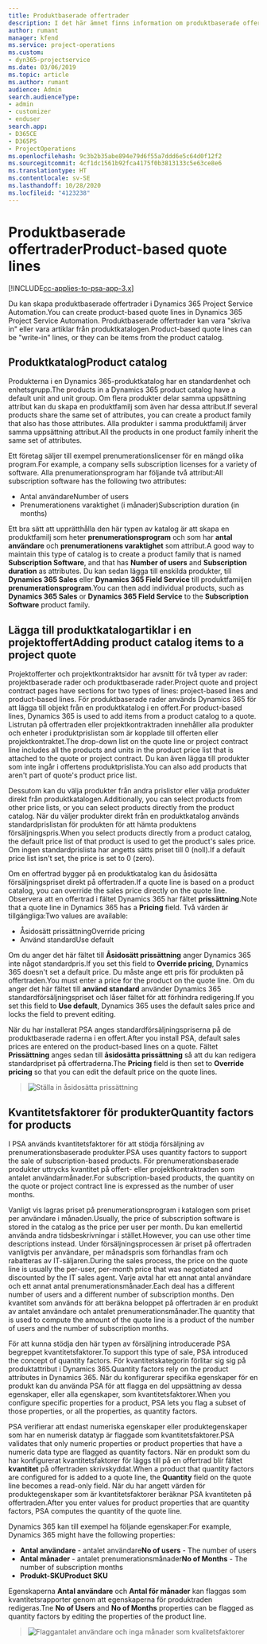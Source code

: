 ```yaml
---
title: Produktbaserade offertrader
description: I det här ämnet finns information om produktbaserade offertrader.
author: rumant
manager: kfend
ms.service: project-operations
ms.custom:
- dyn365-projectservice
ms.date: 03/06/2019
ms.topic: article
ms.author: rumant
audience: Admin
search.audienceType:
- admin
- customizer
- enduser
search.app:
- D365CE
- D365PS
- ProjectOperations
ms.openlocfilehash: 9c3b2b35abe894e79d6f55a7ddd6e5c64d0f12f2
ms.sourcegitcommit: 4cf1dc1561b92fca4175f0b3813133c5e63ce8e6
ms.translationtype: HT
ms.contentlocale: sv-SE
ms.lasthandoff: 10/28/2020
ms.locfileid: "4123238"
---
```

# <a name="product-based-quote-lines"></a><span data-ttu-id="a011e-103">Produktbaserade offertrader</span><span class="sxs-lookup"><span data-stu-id="a011e-103">Product-based quote lines</span></span>

[!INCLUDE[cc-applies-to-psa-app-3.x](../includes/cc-applies-to-psa-app-3x.md)]


<span data-ttu-id="a011e-104">Du kan skapa produktbaserade offertrader i Dynamics 365 Project Service Automation.</span><span class="sxs-lookup"><span data-stu-id="a011e-104">You can create product-based quote lines in Dynamics 365 Project Service Automation.</span></span> <span data-ttu-id="a011e-105">Produktbaserade offertrader kan vara "skriva in" eller vara artiklar från produktkatalogen.</span><span class="sxs-lookup"><span data-stu-id="a011e-105">Product-based quote lines can be "write-in" lines, or they can be items from the product catalog.</span></span>

## <a name="product-catalog"></a><span data-ttu-id="a011e-106">Produktkatalog</span><span class="sxs-lookup"><span data-stu-id="a011e-106">Product catalog</span></span>

<span data-ttu-id="a011e-107">Produkterna i en Dynamics 365-produktkatalog har en standardenhet och enhetsgrupp.</span><span class="sxs-lookup"><span data-stu-id="a011e-107">The products in a Dynamics 365 product catalog have a default unit and unit group.</span></span> <span data-ttu-id="a011e-108">Om flera produkter delar samma uppsättning attribut kan du skapa en produktfamilj som även har dessa attribut.</span><span class="sxs-lookup"><span data-stu-id="a011e-108">If several products share the same set of attributes, you can create a product family that also has those attributes.</span></span> <span data-ttu-id="a011e-109">Alla produkter i samma produktfamilj ärver samma uppsättning attribut.</span><span class="sxs-lookup"><span data-stu-id="a011e-109">All the products in one product family inherit the same set of attributes.</span></span>

<span data-ttu-id="a011e-110">Ett företag säljer till exempel prenumerationslicenser för en mängd olika program.</span><span class="sxs-lookup"><span data-stu-id="a011e-110">For example, a company sells subscription licenses for a variety of software.</span></span> <span data-ttu-id="a011e-111">Alla prenumerationsprogram har följande två attribut:</span><span class="sxs-lookup"><span data-stu-id="a011e-111">All subscription software has the following two attributes:</span></span>

- <span data-ttu-id="a011e-112">Antal användare</span><span class="sxs-lookup"><span data-stu-id="a011e-112">Number of users</span></span> 
- <span data-ttu-id="a011e-113">Prenumerationens varaktighet (i månader)</span><span class="sxs-lookup"><span data-stu-id="a011e-113">Subscription duration (in months)</span></span>

<span data-ttu-id="a011e-114">Ett bra sätt att upprätthålla den här typen av katalog är att skapa en produktfamilj som heter **prenumerationsprogram** och som har **antal användare** och **prenumerationens varaktighet** som attribut.</span><span class="sxs-lookup"><span data-stu-id="a011e-114">A good way to maintain this type of catalog is to create a product family that is named **Subscription Software**, and that has **Number of users** and **Subscription duration** as attributes.</span></span> <span data-ttu-id="a011e-115">Du kan sedan lägga till enskilda produkter, till **Dynamics 365 Sales** eller **Dynamics 365 Field Service** till produktfamiljen **prenumerationsprogram**.</span><span class="sxs-lookup"><span data-stu-id="a011e-115">You can then add individual products, such as **Dynamics 365 Sales** or **Dynamics 365 Field Service** to the **Subscription Software** product family.</span></span>

## <a name="adding-product-catalog-items-to-a-project-quote"></a><span data-ttu-id="a011e-116">Lägga till produktkatalogartiklar i en projektoffert</span><span class="sxs-lookup"><span data-stu-id="a011e-116">Adding product catalog items to a project quote</span></span>

<span data-ttu-id="a011e-117">Projektofferter och projektkontraktsidor har avsnitt för två typer av rader: projektbaserade rader och produktbaserade rader.</span><span class="sxs-lookup"><span data-stu-id="a011e-117">Project quote and project contract pages have sections for two types of lines: project-based lines and product-based lines.</span></span> <span data-ttu-id="a011e-118">För produktbaserade rader används Dynamics 365 för att lägga till objekt från en produktkatalog i en offert.</span><span class="sxs-lookup"><span data-stu-id="a011e-118">For product-based lines, Dynamics 365 is used to add items from a product catalog to a quote.</span></span> <span data-ttu-id="a011e-119">Listrutan på offertraden eller projektkontraktraden innehåller alla produkter och enheter i produktprislistan som är kopplade till offerten eller projektkontraktet.</span><span class="sxs-lookup"><span data-stu-id="a011e-119">The drop-down list on the quote line or project contract line includes all the products and units in the product price list that is attached to the quote or project contract.</span></span> <span data-ttu-id="a011e-120">Du kan även lägga till produkter som inte ingår i offertens produktprislista.</span><span class="sxs-lookup"><span data-stu-id="a011e-120">You can also add products that aren't part of quote's product price list.</span></span>

<span data-ttu-id="a011e-121">Dessutom kan du välja produkter från andra prislistor eller välja produkter direkt från produktkatalogen.</span><span class="sxs-lookup"><span data-stu-id="a011e-121">Additionally, you can select products from other price lists, or you can select products directly from the product catalog.</span></span> <span data-ttu-id="a011e-122">När du väljer produkter direkt från en produktkatalog används standardprislistan för produkten för att hämta produktens försäljningspris.</span><span class="sxs-lookup"><span data-stu-id="a011e-122">When you select products directly from a product catalog, the default price list of that product is used to get the product's sales price.</span></span> <span data-ttu-id="a011e-123">Om ingen standardprislista har angetts sätts priset till 0 (noll).</span><span class="sxs-lookup"><span data-stu-id="a011e-123">If a default price list isn't set, the price is set to 0 (zero).</span></span>

<span data-ttu-id="a011e-124">Om en offertrad bygger på en produktkatalog kan du åsidosätta försäljningspriset direkt på offertraden.</span><span class="sxs-lookup"><span data-stu-id="a011e-124">If a quote line is based on a product catalog, you can override the sales price directly on the quote line.</span></span> <span data-ttu-id="a011e-125">Observera att en offertrad i fältet Dynamics 365 har fältet **prissättning**.</span><span class="sxs-lookup"><span data-stu-id="a011e-125">Note that a quote line in Dynamics 365 has a **Pricing** field.</span></span> <span data-ttu-id="a011e-126">Två värden är tillgängliga:</span><span class="sxs-lookup"><span data-stu-id="a011e-126">Two values are available:</span></span>

- <span data-ttu-id="a011e-127">Åsidosätt prissättning</span><span class="sxs-lookup"><span data-stu-id="a011e-127">Override pricing</span></span>  
- <span data-ttu-id="a011e-128">Använd standard</span><span class="sxs-lookup"><span data-stu-id="a011e-128">Use default</span></span>

<span data-ttu-id="a011e-129">Om du anger det här fältet till **Åsidosätt prissättning** anger Dynamics 365 inte något standardpris.</span><span class="sxs-lookup"><span data-stu-id="a011e-129">If you set this field to **Override pricing**, Dynamics 365 doesn't set a default price.</span></span> <span data-ttu-id="a011e-130">Du måste ange ett pris för produkten på offertraden.</span><span class="sxs-lookup"><span data-stu-id="a011e-130">You must enter a price for the product on the quote line.</span></span> <span data-ttu-id="a011e-131">Om du anger det här fältet till **använd standard** använder Dynamics 365 standardförsäljningspriset och låser fältet för att förhindra redigering.</span><span class="sxs-lookup"><span data-stu-id="a011e-131">If you set this field to **Use default**, Dynamics 365 uses the default sales price and locks the field to prevent editing.</span></span>

<span data-ttu-id="a011e-132">När du har installerat PSA anges standardförsäljningspriserna på de produktbaserade raderna i en offert.</span><span class="sxs-lookup"><span data-stu-id="a011e-132">After you install PSA, default sales prices are entered on the product-based lines on a quote.</span></span> <span data-ttu-id="a011e-133">Fältet **Prissättning** anges sedan till **åsidosätta prissättning** så att du kan redigera standardpriset på offertraderna.</span><span class="sxs-lookup"><span data-stu-id="a011e-133">The **Pricing** field is then set to **Override pricing** so that you can edit the default price on the quote lines.</span></span>

> ![Ställa in åsidosätta prissättning](media/basic-guide-10.png)
 
## <a name="quantity-factors-for-products"></a><span data-ttu-id="a011e-135">Kvantitetsfaktorer för produkter</span><span class="sxs-lookup"><span data-stu-id="a011e-135">Quantity factors for products</span></span>

<span data-ttu-id="a011e-136">I PSA används kvantitetsfaktorer för att stödja försäljning av prenumerationsbaserade produkter.</span><span class="sxs-lookup"><span data-stu-id="a011e-136">PSA uses quantity factors to support the sale of subscription-based products.</span></span> <span data-ttu-id="a011e-137">För prenumerationsbaserade produkter uttrycks kvantitet på offert- eller projektkontraktraden som antalet användarmånader.</span><span class="sxs-lookup"><span data-stu-id="a011e-137">For subscription-based products, the quantity on the quote or project contract line is expressed as the number of user months.</span></span>

<span data-ttu-id="a011e-138">Vanligt vis lagras priset på prenumerationsprogram i katalogen som priset per användare i månaden.</span><span class="sxs-lookup"><span data-stu-id="a011e-138">Usually, the price of subscription software is stored in the catalog as the price per user per month.</span></span> <span data-ttu-id="a011e-139">Du kan emellertid använda andra tidsbeskrivningar i stället.</span><span class="sxs-lookup"><span data-stu-id="a011e-139">However, you can use other time descriptions instead.</span></span> <span data-ttu-id="a011e-140">Under försäljningsprocessen är priset på offertraden vanligtvis per användare, per månadspris som förhandlas fram och rabatteras av IT-säljaren.</span><span class="sxs-lookup"><span data-stu-id="a011e-140">During the sales process, the price on the quote line is usually the per-user, per-month price that was negotiated and discounted by the IT sales agent.</span></span> <span data-ttu-id="a011e-141">Varje avtal har ett annat antal användare och ett annat antal prenumerationsmånader.</span><span class="sxs-lookup"><span data-stu-id="a011e-141">Each deal has a different number of users and a different number of subscription months.</span></span> <span data-ttu-id="a011e-142">Den kvantitet som används för att beräkna beloppet på offertraden är en produkt av antalet användare och antalet prenumerationsmånader.</span><span class="sxs-lookup"><span data-stu-id="a011e-142">The quantity that is used to compute the amount of the quote line is a product of the number of users and the number of subscription months.</span></span>

<span data-ttu-id="a011e-143">För att kunna stödja den här typen av försäljning introducerade PSA begreppet kvantitetsfaktorer.</span><span class="sxs-lookup"><span data-stu-id="a011e-143">To support this type of sale, PSA introduced the concept of quantity factors.</span></span> <span data-ttu-id="a011e-144">För kvantitetskategorin förlitar sig sig på produktattribut i Dynamics 365.</span><span class="sxs-lookup"><span data-stu-id="a011e-144">Quantity factors rely on the product attributes in Dynamics 365.</span></span> <span data-ttu-id="a011e-145">När du konfigurerar specifika egenskaper för en produkt kan du använda PSA för att flagga en del uppsättning av dessa egenskaper, eller alla egenskaper, som kvantitetsfaktorer.</span><span class="sxs-lookup"><span data-stu-id="a011e-145">When you configure specific properties for a product, PSA lets you flag a subset of those properties, or all the properties, as quantity factors.</span></span>

<span data-ttu-id="a011e-146">PSA verifierar att endast numeriska egenskaper eller produktegenskaper som har en numerisk datatyp är flaggade som kvantitetsfaktorer.</span><span class="sxs-lookup"><span data-stu-id="a011e-146">PSA validates that only numeric properties or product properties that have a numeric data type are flagged as quantity factors.</span></span> <span data-ttu-id="a011e-147">När en produkt som du har konfigurerat kvantitetsfaktorer för läggs till på en offertrad blir fältet **kvantitet** på offertraden skrivskyddat.</span><span class="sxs-lookup"><span data-stu-id="a011e-147">When a product that quantity factors are configured for is added to a quote line, the **Quantity** field on the quote line becomes a read-only field.</span></span> <span data-ttu-id="a011e-148">När du har angett värden för produktegenskaper som är kvantitetsfaktorer beräknar PSA kvantiteten på offertraden.</span><span class="sxs-lookup"><span data-stu-id="a011e-148">After you enter values for product properties that are quantity factors, PSA computes the quantity of the quote line.</span></span>

<span data-ttu-id="a011e-149">Dynamics 365 kan till exempel ha följande egenskaper:</span><span class="sxs-lookup"><span data-stu-id="a011e-149">For example, Dynamics 365 might have the following properties:</span></span> 

- <span data-ttu-id="a011e-150">**Antal användare** - antalet användare</span><span class="sxs-lookup"><span data-stu-id="a011e-150">**No of users** - The number of users</span></span> 
- <span data-ttu-id="a011e-151">**Antal månader** - antalet prenumerationsmånader</span><span class="sxs-lookup"><span data-stu-id="a011e-151">**No of Months** - The number of subscription months</span></span>
- <span data-ttu-id="a011e-152">**Produkt-SKU**</span><span class="sxs-lookup"><span data-stu-id="a011e-152">**Product SKU**</span></span> 

<span data-ttu-id="a011e-153">Egenskaperna **Antal användare** och **Antal för månader** kan flaggas som kvantitetsrapporter genom att egenskaperna för produktraden redigeras.</span><span class="sxs-lookup"><span data-stu-id="a011e-153">Tne **No of Users** and **No of Months** properties can be flagged as quantity factors by editing the properties of the product line.</span></span> 

> ![Flaggantalet användare och inga månader som kvalitetsfaktorer](media/basic-guide-11.png)
 
